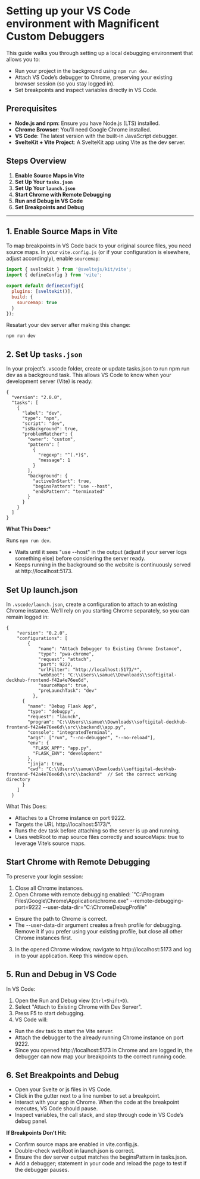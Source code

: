 # Setting up your VS Code environment with Magnificent Custom Debuggers

This guide walks you through setting up a local debugging environment that allows you to:

- Run your project in the background using `npm run dev`.
- Attach VS Code’s debugger to Chrome, preserving your existing browser session (so you stay logged in).
- Set breakpoints and inspect variables directly in VS Code.

## Prerequisites

- **Node.js and npm**: Ensure you have Node.js (LTS) installed.
- **Chrome Browser**: You’ll need Google Chrome installed.
- **VS Code**: The latest version with the built-in JavaScript debugger.
- **SvelteKit + Vite Project**: A SvelteKit app using Vite as the dev server.

## Steps Overview

1. **Enable Source Maps in Vite**
2. **Set Up Your `tasks.json`**
3. **Set Up Your `launch.json`**
4. **Start Chrome with Remote Debugging**
5. **Run and Debug in VS Code**
6. **Set Breakpoints and Debug**

---

## 1. Enable Source Maps in Vite

To map breakpoints in VS Code back to your original source files, you need source maps. In your `vite.config.js` (or if your configuration is elsewhere, adjust accordingly), enable `sourcemap`:

```javascript
import { sveltekit } from '@sveltejs/kit/vite';
import { defineConfig } from 'vite';

export default defineConfig({
  plugins: [sveltekit()],
  build: {
    sourcemap: true
  }
});
```
Resatart your dev server after making this change:

```
npm run dev
```

## 2. Set Up `tasks.json`

In your project’s .vscode folder, create or update tasks.json to run npm run dev as a background task. This allows VS Code to know when your development server (Vite) is ready:

```
{
  "version": "2.0.0",
  "tasks": [
    {
      "label": "dev",
      "type": "npm",
      "script": "dev",
      "isBackground": true,
      "problemMatcher": {
        "owner": "custom",
        "pattern": [
          {
            "regexp": "^(.*)$",
            "message": 1
          }
        ],
        "background": {
          "activeOnStart": true,
          "beginsPattern": "use --host",
          "endsPattern": "terminated"
        }
      }
    }
  ]
}
```

**What This Does:***

Runs `npm run dev`.
- Waits until it sees "use --host" in the output (adjust if your server logs something else) before considering the server ready.
- Keeps running in the background so the website is continuously served at http://localhost:5173.

## Set Up launch.json
In `.vscode/launch.json`, create a configuration to attach to an existing Chrome instance. We’ll rely on you starting Chrome separately, so you can remain logged in:

```
{
    "version": "0.2.0",
    "configurations": [
        {
            "name": "Attach Debugger to Existing Chrome Instance",
            "type": "pwa-chrome",
            "request": "attach",
            "port": 9222,
            "urlFilter": "http://localhost:5173/*",
            "webRoot": "C:\\Users\\samue\\Downloads\\softigital-deckhub-frontend-f42a4e76ee6d",
            "sourceMaps": true,
            "preLaunchTask": "dev"
          },
      {
        "name": "Debug Flask App",
        "type": "debugpy",
        "request": "launch",
        "program": "C:\\Users\\samue\\Downloads\\softigital-deckhub-frontend-f42a4e76ee6d\\src\\backend\\app.py",
        "console": "integratedTerminal",
        "args": ["run", "--no-debugger", "--no-reload"],
        "env": {
          "FLASK_APP": "app.py",
          "FLASK_ENV": "development"
        },
        "jinja": true,
        "cwd": "C:\\Users\\samue\\Downloads\\softigital-deckhub-frontend-f42a4e76ee6d\\src\\backend"  // Set the correct working directory
      }
    ]
  }
```

What This Does:

- Attaches to a Chrome instance on port 9222.
- Targets the URL http://localhost:5173/*.
- Runs the dev task before attaching so the server is up and running.
- Uses webRoot to map source files correctly and sourceMaps: true to leverage Vite’s source maps.

## Start Chrome with Remote Debugging
To preserve your login session:

1. Close all Chrome instances.
2. Open Chrome with remote debugging enabled:
`"C:\Program Files\Google\Chrome\Application\chrome.exe" --remote-debugging-port=9222 --user-data-dir="C:\ChromeDebugProfile"
- Ensure the path to Chrome is correct.
- The --user-data-dir argument creates a fresh profile for debugging. Remove it if you prefer using your existing profile, but close all other Chrome instances first.
3. In the opened Chrome window, navigate to http://localhost:5173 and log in to your application. Keep this window open.

## 5. Run and Debug in VS Code
In VS Code:

1. Open the Run and Debug view (`Ctrl+Shift+D`).
2. Select "Attach to Existing Chrome with Dev Server".
3. Press F5 to start debugging.
4. VS Code will:
- Run the dev task to start the Vite server.
- Attach the debugger to the already running Chrome instance on port 9222.
- Since you opened http://localhost:5173 in Chrome and are logged in, the debugger can now map your breakpoints to the correct running code.

## 6. Set Breakpoints and Debug
- Open your Svelte or js files in VS Code.
- Click in the gutter next to a line number to set a breakpoint.
- Interact with your app in Chrome. When the code at the breakpoint executes, VS Code should pause.
- Inspect variables, the call stack, and step through code in VS Code’s debug panel.

**If Breakpoints Don’t Hit:**
- Confirm source maps are enabled in vite.config.js.
- Double-check webRoot in launch.json is correct.
- Ensure the dev server output matches the beginsPattern in tasks.json.
- Add a debugger; statement in your code and reload the page to test if the debugger pauses.